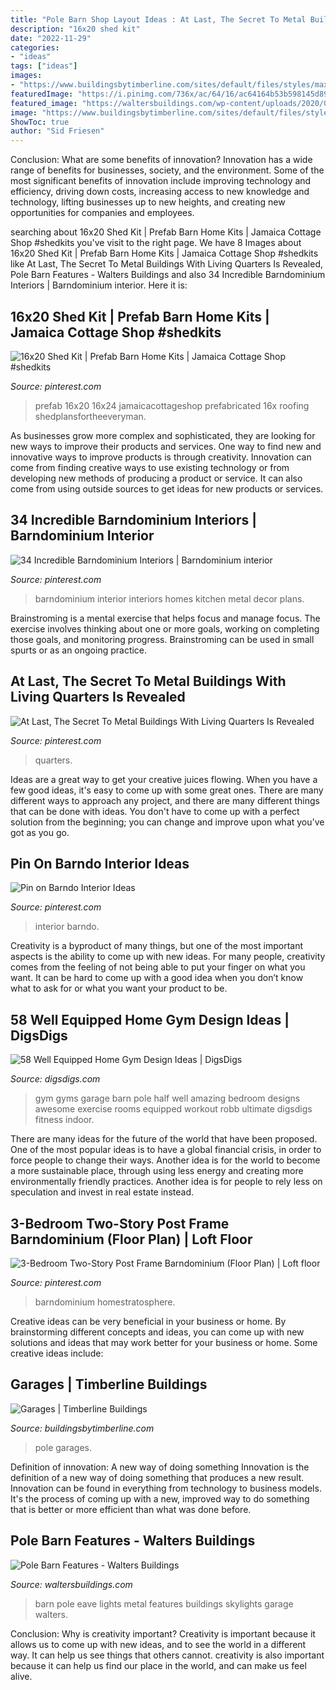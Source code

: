 ```yaml
---
title: "Pole Barn Shop Layout Ideas : At Last, The Secret To Metal Buildings With Living Quarters Is Revealed"
description: "16x20 shed kit"
date: "2022-11-29"
categories:
- "ideas"
tags: ["ideas"]
images:
- "https://www.buildingsbytimberline.com/sites/default/files/styles/max_1300x1300/public/gallery-images/100_0306_0.JPG?itok=dcqixMiU"
featuredImage: "https://i.pinimg.com/736x/ac/64/16/ac64164b53b598145d8931e430f9f715.jpg"
featured_image: "https://waltersbuildings.com/wp-content/uploads/2020/04/Eave-Lights-2.jpg"
image: "https://www.buildingsbytimberline.com/sites/default/files/styles/max_1300x1300/public/gallery-images/100_0306_0.JPG?itok=dcqixMiU"
ShowToc: true
author: "Sid Friesen"
---
```



Conclusion: What are some benefits of innovation?
Innovation has a wide range of benefits for businesses, society, and the environment. Some of the most significant benefits of innovation include improving technology and efficiency, driving down costs, increasing access to new knowledge and technology, lifting businesses up to new heights, and creating new opportunities for companies and employees.

	

		
searching about 16x20 Shed Kit | Prefab Barn Home Kits | Jamaica Cottage Shop #shedkits you've visit to the right page. We have 8 Images about 16x20 Shed Kit | Prefab Barn Home Kits | Jamaica Cottage Shop #shedkits like At Last, The Secret To Metal Buildings With Living Quarters Is Revealed, Pole Barn Features - Walters Buildings and also 34 Incredible Barndominium Interiors | Barndominium interior. Here it is:
		
    
## 16x20 Shed Kit | Prefab Barn Home Kits | Jamaica Cottage Shop #shedkits

<img loading=lazy src="https://i.pinimg.com/736x/30/1f/7a/301f7a54fc421810468c6b5f7c3c4549.jpg" onerror="this.onerror=null;this.src='https://tse2.mm.bing.net/th?id=OIP.cQpW2bBR8peXhJDBMgEKEQHaFS&amp;pid=15.1';" alt="16x20 Shed Kit | Prefab Barn Home Kits | Jamaica Cottage Shop #shedkits">

_Source: pinterest.com_

>prefab 16x20 16x24 jamaicacottageshop prefabricated 16x roofing shedplansfortheeveryman. 

	

As businesses grow more complex and sophisticated, they are looking for new ways to improve their products and services. One way to find new and innovative ways to improve products is through creativity. Innovation can come from finding creative ways to use existing technology or from developing new methods of producing a product or service. It can also come from using outside sources to get ideas for new products or services.

    
## 34 Incredible Barndominium Interiors | Barndominium Interior

<img loading=lazy src="https://i.pinimg.com/736x/fb/5c/7d/fb5c7dc4cb85c4ae7b43eb6ac7091ede.jpg" onerror="this.onerror=null;this.src='https://tse4.mm.bing.net/th?id=OIP.seoNEscsaGiVxx2cl8cZMQHaEn&amp;pid=15.1';" alt="34 Incredible Barndominium Interiors | Barndominium interior">

_Source: pinterest.com_

>barndominium interior interiors homes kitchen metal decor plans. 

	

Brainstroming is a mental exercise that helps focus and manage focus. The exercise involves thinking about one or more goals, working on completing those goals, and monitoring progress. Brainstroming can be used in small spurts or as an ongoing practice.

    
## At Last, The Secret To Metal Buildings With Living Quarters Is Revealed

<img loading=lazy src="https://i.pinimg.com/736x/8a/40/5a/8a405a3ec85f307cb334885265df7c3c.jpg" onerror="this.onerror=null;this.src='https://tse2.mm.bing.net/th?id=OIP.zBFv9i12Y0PZG3JBTevRsQHaJ2&amp;pid=15.1';" alt="At Last, The Secret To Metal Buildings With Living Quarters Is Revealed">

_Source: pinterest.com_

>quarters. 

	

Ideas are a great way to get your creative juices flowing. When you have a few good ideas, it's easy to come up with some great ones. There are many different ways to approach any project, and there are many different things that can be done with ideas. You don't have to come up with a perfect solution from the beginning; you can change and improve upon what you've got as you go.

    
## Pin On Barndo Interior Ideas

<img loading=lazy src="https://i.pinimg.com/736x/df/a6/cb/dfa6cbdda616d0f364950c96ece6e5fb.jpg" onerror="this.onerror=null;this.src='https://tse4.mm.bing.net/th?id=OIP.1zZ0AG5byU_4TE7iWAIj_wHaFj&amp;pid=15.1';" alt="Pin on Barndo Interior Ideas">

_Source: pinterest.com_

>interior barndo. 

	

Creativity is a byproduct of many things, but one of the most important aspects is the ability to come up with new ideas. For many people, creativity comes from the feeling of not being able to put your finger on what you want. It can be hard to come up with a good idea when you don’t know what to ask for or what you want your product to be.

    
## 58 Well Equipped Home Gym Design Ideas | DigsDigs

<img loading=lazy src="http://www.digsdigs.com/photos/amazing-home-gym-designs-30.jpg" onerror="this.onerror=null;this.src='https://tse1.mm.bing.net/th?id=OIP.J08KyM-WEMdUVRGRGdh3nAHaJ3&amp;pid=15.1';" alt="58 Well Equipped Home Gym Design Ideas | DigsDigs">

_Source: digsdigs.com_

>gym gyms garage barn pole half well amazing bedroom designs awesome exercise rooms equipped workout robb ultimate digsdigs fitness indoor. 

	

There are many ideas for the future of the world that have been proposed. One of the most popular ideas is to have a global financial crisis, in order to force people to change their ways. Another idea is for the world to become a more sustainable place, through using less energy and creating more environmentally friendly practices. Another idea is for people to rely less on speculation and invest in real estate instead.

    
## 3-Bedroom Two-Story Post Frame Barndominium (Floor Plan) | Loft Floor

<img loading=lazy src="https://i.pinimg.com/736x/ac/64/16/ac64164b53b598145d8931e430f9f715.jpg" onerror="this.onerror=null;this.src='https://tse3.mm.bing.net/th?id=OIP.5F4iwNRpTurswXbnr-z64gHaLH&amp;pid=15.1';" alt="3-Bedroom Two-Story Post Frame Barndominium (Floor Plan) | Loft floor">

_Source: pinterest.com_

>barndominium homestratosphere. 

	

Creative ideas can be very beneficial in your business or home. By brainstorming different concepts and ideas, you can come up with new solutions and ideas that may work better for your business or home. Some creative ideas include:

    
## Garages | Timberline Buildings

<img loading=lazy src="https://www.buildingsbytimberline.com/sites/default/files/styles/max_1300x1300/public/gallery-images/100_0306_0.JPG?itok=dcqixMiU" onerror="this.onerror=null;this.src='https://tse4.mm.bing.net/th?id=OIP.ZZUOGpMWdvWy9RupUdF1IwHaFj&amp;pid=15.1';" alt="Garages | Timberline Buildings">

_Source: buildingsbytimberline.com_

>pole garages. 

	

Definition of innovation: A new way of doing something
Innovation is the definition of a new way of doing something that produces a new result. Innovation can be found in everything from technology to business models. It's the process of coming up with a new, improved way to do something that is better or more efficient than what was done before.

    
## Pole Barn Features - Walters Buildings

<img loading=lazy src="https://waltersbuildings.com/wp-content/uploads/2020/04/Eave-Lights-2.jpg" onerror="this.onerror=null;this.src='https://tse4.mm.bing.net/th?id=OIP.AQgQ4-pdYZ7u7Feg8akLaAHaE8&amp;pid=15.1';" alt="Pole Barn Features - Walters Buildings">

_Source: waltersbuildings.com_

>barn pole eave lights metal features buildings skylights garage walters. 

	

Conclusion: Why is creativity important?
Creativity is important because it allows us to come up with new ideas, and to see the world in a different way. It can help us see things that others cannot. creativity is also important because it can help us find our place in the world, and can make us feel alive.

